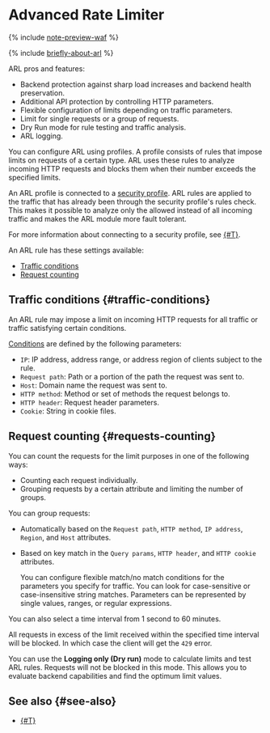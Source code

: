 # Advanced Rate Limiter

{% include [note-preview-waf](../../_includes/smartwebsecurity/note-preview-arl.md) %}

{% include [briefly-about-arl](../../_includes/smartwebsecurity/briefly-about-arl.md) %}

ARL pros and features:

* Backend protection against sharp load increases and backend health preservation.
* Additional API protection by controlling HTTP parameters.
* Flexible configuration of limits depending on traffic parameters.
* Limit for single requests or a group of requests.
* Dry Run mode for rule testing and traffic analysis.
* ARL logging.

You can configure ARL using profiles. A profile consists of rules that impose limits on requests of a certain type. ARL uses these rules to analyze incoming HTTP requests and blocks them when their number exceeds the specified limits.

An ARL profile is connected to a [security profile](profiles.md). ARL rules are applied to the traffic that has already been through the security profile's rules check. This makes it possible to analyze only the allowed instead of all incoming traffic and makes the ARL module more fault tolerant.

For more information about connecting to a security profile, see [{#T}](../quickstart/quickstart-arl.md).

An ARL rule has these settings available:
* [Traffic conditions](#traffic-conditions)
* [Request counting](#requests-counting)

## Traffic conditions {#traffic-conditions}

An ARL rule may impose a limit on incoming HTTP requests for all traffic or traffic satisfying certain conditions.

[Conditions](conditions.md) are defined by the following parameters:

* `IP`: IP address, address range, or address region of clients subject to the rule.
* `Request path`: Path or a portion of the path the request was sent to.
* `Host`: Domain name the request was sent to.
* `HTTP method`: Method or set of methods the request belongs to.
* `HTTP header`: Request header parameters.
* `Cookie`: String in cookie files.

## Request counting {#requests-counting}

You can count the requests for the limit purposes in one of the following ways:

* Counting each request individually.
* Grouping requests by a certain attribute and limiting the number of groups.

You can group requests:
* Automatically based on the `Request path`, `HTTP method`, `IP address`, `Region`, and `Host` attributes.
* Based on key match in the `Query params`, `HTTP header`, and `HTTP cookie` attributes.

   You can configure flexible match/no match conditions for the parameters you specify for traffic. You can look for case-sensitive or case-insensitive string matches. Parameters can be represented by single values, ranges, or regular expressions.

You can also select a time interval from 1 second to 60 minutes.

All requests in excess of the limit received within the specified time interval will be blocked. In which case the client will get the `429` error.

You can use the **Logging only (Dry run)** mode to calculate limits and test ARL rules. Requests will not be blocked in this mode. This allows you to evaluate backend capabilities and find the optimum limit values.

## See also {#see-also}

* [{#T}](../quickstart/quickstart-arl.md)
